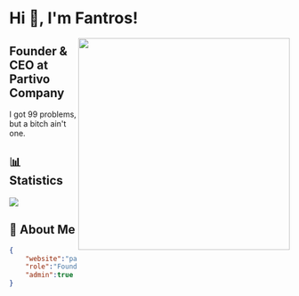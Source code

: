 # Hi 👋, I'm Fantros!
<img align="right" src="https://spotify-github-profile.vercel.app/api/view?uid=31us4ohbcaotjvvfxk5szygl4tle&cover_image=true&theme=default" height="380" />

## Founder & CEO at Partivo Company
I got 99 problems, but a bitch ain't one.

## 📊 Statistics
<img src="https://github-readme-stats.vercel.app/api?username=fantros&show_icons=true&theme=dark" />

## 📃 About Me
```json
{
    "website":"partivo.net",
    "role":"Founder",
    "admin":true
}
```
